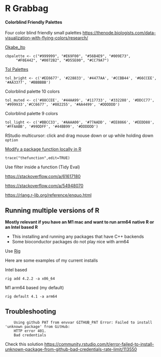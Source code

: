 # R Grabbag


#### Colorblind Friendly Palettes

Four color blind friendly small palettes
https://thenode.biologists.com/data-visualization-with-flying-colors/research/

[Okabe_Ito](https://doi.org/10.1038/nmeth.1618)

    cbpalette <- c("#999999", "#E69F00", "#56B4E9", "#009E73", 
         "#F0E442", "#0072B2", "#D55E00", "#CC79A7")

[Tol Palettes](https://personal.sron.nl/~pault/)

    tol_bright <- c('#EE6677', '#228833', '#4477AA', '#CCBB44', '#66CCEE', '#AA3377', '#BBBBBB')

Colorblind palette 10 colors

    tol_muted <- c('#88CCEE', '#44AA99', '#117733', '#332288', '#DDCC77', '#999933','#CC6677', '#882255', '#AA4499', '#DDDDDD')

Colorblind palette 9 colors

    tol_light <- c('#BBCC33', '#AAAA00', '#77AADD', '#EE8866', '#EEDD88', '#FFAABB', '#99DDFF', '#44BB99', '#DDDDDD')





RStudio multicursor: click and drag mouse down or up while holding down `option` 

[Modify a package function locally in R](https://stackoverflow.com/a/49277036) 

    trace("thefunction",edit=TRUE)


Use filter inside a function (Tidy Eval)

https://stackoverflow.com/a/61617180

https://stackoverflow.com/a/54948070

https://rlang.r-lib.org/reference/enquo.html


## Running multiple versions of R

**Mostly relevant if you have an M1 mac and want to run arm64 native R or an Intel based R**

- This installing and running any packages that have C++ backends
- Some bioconductor packages do not play nice with arm64

Use [Rig](https://github.com/r-lib/rig)

Here are some examples of my current installs

Intel based

    rig add 4.2.2 -a x86_64
     
M1 arm64 based (my default)

    rig default 4.1 -a arm64



## Troubleshooting 


        Using github PAT from envvar GITHUB_PAT Error: Failed to install 'unknown package' from GitHub:   
        HTTP error 401.   
        Bad credentials

Check this solution https://community.rstudio.com/t/error-failed-to-install-unknown-package-from-github-bad-credentials-rate-limit/113550
